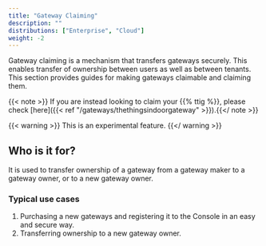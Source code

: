 ```yaml
---
title: "Gateway Claiming"
description: ""
distributions: ["Enterprise", "Cloud"]
weight: -2
--- 
```


Gateway claiming is a mechanism that transfers gateways securely. This enables transfer of ownership between users as well as between tenants. This section provides guides for making gateways claimable and claiming them.

<!--more-->

{{< note >}} If you are instead looking to claim your {{% ttig %}}, please check [here]({{< ref "/gateways/thethingsindoorgateway" >}}).{{</ note >}}

{{< warning >}} This is an experimental feature. {{</ warning >}}

## Who is it for?

It is used to transfer ownership of a gateway from a gateway maker to a gateway owner, or to a new gateway owner.

### Typical use cases

1. Purchasing a new gateways and registering it to the Console in an easy and secure way.
2. Transferring ownership to a new gateway owner.
